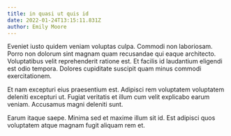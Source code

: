 ```yaml
---
title: in quasi ut quis id
date: 2022-01-24T13:15:11.831Z
author: Emily Moore
---
```


Eveniet iusto quidem veniam voluptas culpa. Commodi non laboriosam. Porro non dolorum sint magnam quam recusandae qui eaque architecto. Voluptatibus velit reprehenderit ratione est. Et facilis id laudantium eligendi est odio tempora. Dolores cupiditate suscipit quam minus commodi exercitationem.

Et nam excepturi eius praesentium est. Adipisci rem voluptatem voluptatem deleniti excepturi ut. Fugiat veritatis et illum cum velit explicabo earum veniam. Accusamus magni deleniti sunt.

Earum itaque saepe. Minima sed et maxime illum sit id. Est adipisci quos voluptatem atque magnam fugit aliquam rem et.
